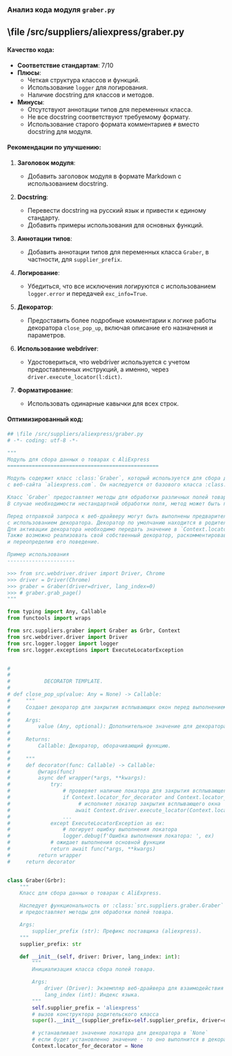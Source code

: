 ### **Анализ кода модуля `graber.py`**

## \file /src/suppliers/aliexpress/graber.py

#### **Качество кода**:

- **Соответствие стандартам**: 7/10
- **Плюсы**:
  - Четкая структура классов и функций.
  - Использование `logger` для логирования.
  - Наличие docstring для классов и методов.
- **Минусы**:
  - Отсутствуют аннотации типов для переменных класса.
  - Не все docstring соответствуют требуемому формату.
  - Использование старого формата комментариев `#` вместо docstring для модуля.

#### **Рекомендации по улучшению**:

1.  **Заголовок модуля**:
    - Добавить заголовок модуля в формате Markdown с использованием docstring.

2.  **Docstring**:
    - Перевести docstring на русский язык и привести к единому стандарту.
    - Добавить примеры использования для основных функций.

3.  **Аннотации типов**:
    - Добавить аннотации типов для переменных класса `Graber`, в частности, для `supplier_prefix`.

4.  **Логирование**:
    - Убедиться, что все исключения логируются с использованием `logger.error` и передачей `exc_info=True`.

5.  **Декоратор**:
    - Предоставить более подробные комментарии к логике работы декоратора `close_pop_up`, включая описание его назначения и параметров.

6.  **Использование webdriver**:
    - Удостовериться, что webdriver используется с учетом предоставленных инструкций, а именно, через `driver.execute_locator(l:dict)`.

7.  **Форматирование**:
    - Использовать одинарные кавычки для всех строк.

#### **Оптимизированный код**:

```python
## \file /src/suppliers/aliexpress/graber.py
# -*- coding: utf-8 -*-

"""
Модуль для сбора данных о товарах с AliExpress
=================================================

Модуль содержит класс :class:`Graber`, который используется для сбора данных о товарах
с веб-сайта `aliexpress.com`. Он наследуется от базового класса :class:`src.suppliers.graber.Graber`.

Класс `Graber` предоставляет методы для обработки различных полей товара на странице.
В случае необходимости нестандартной обработки поля, метод может быть переопределен.

Перед отправкой запроса к веб-драйверу могут быть выполнены предварительные действия
с использованием декоратора. Декоратор по умолчанию находится в родительском классе.
Для активации декоратора необходимо передать значение в `Context.locator`.
Также возможно реализовать свой собственный декоратор, раскомментировав соответствующие строки кода
и переопределив его поведение.

Пример использования
----------------------

>>> from src.webdriver.driver import Driver, Chrome
>>> driver = Driver(Chrome)
>>> graber = Graber(driver=driver, lang_index=0)
>>> # graber.grab_page()
"""

from typing import Any, Callable
from functools import wraps

from src.suppliers.graber import Graber as Grbr, Context
from src.webdriver.driver import Driver
from src.logger.logger import logger
from src.logger.exceptions import ExecuteLocatorException


#
#
#           DECORATOR TEMPLATE.
#
# def close_pop_up(value: Any = None) -> Callable:
#     """
#     Создает декоратор для закрытия всплывающих окон перед выполнением основной логики функции.
#
#     Args:
#         value (Any, optional): Дополнительное значение для декоратора. По умолчанию None.
#
#     Returns:
#         Callable: Декоратор, оборачивающий функцию.
#
#     """
#     def decorator(func: Callable) -> Callable:
#         @wraps(func)
#         async def wrapper(*args, **kwargs):
#             try:
#                 # проверяет наличие локатора для закрытия всплывающего окна
#                 if Context.locator_for_decorator and Context.locator_for_decorator.close_pop_up:
#                      # исполняет локатор закрытия всплывающего окна
#                     await Context.driver.execute_locator(Context.locator_for_decorator.close_pop_up)
#                 ...
#             except ExecuteLocatorException as ex:
#                 # логирует ошибку выполнения локатора
#                 logger.debug(f'Ошибка выполнения локатора: ', ex)
#             # ожидает выполнения основной функции
#             return await func(*args, **kwargs)
#         return wrapper
#     return decorator


class Graber(Grbr):
    """
    Класс для сбора данных о товарах с AliExpress.

    Наследует функциональность от :class:`src.suppliers.graber.Graber`
    и предоставляет методы для обработки полей товара.

    Args:
        supplier_prefix (str): Префикс поставщика (aliexpress).
    """
    supplier_prefix: str

    def __init__(self, driver: Driver, lang_index: int):
        """
        Инициализация класса сбора полей товара.

        Args:
            driver (Driver): Экземпляр веб-драйвера для взаимодействия с браузером.
            lang_index (int): Индекс языка.
        """
        self.supplier_prefix = 'aliexpress'
        # вызов конструктора родительского класса
        super().__init__(supplier_prefix=self.supplier_prefix, driver=driver, lang_index=lang_index)

        # устанавливает значение локатора для декоратора в `None`
        # если будет установленно значение - то оно выполнится в декораторе `@close_pop_up`
        Context.locator_for_decorator = None